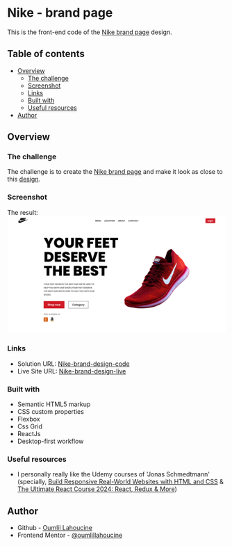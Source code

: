 # Nike - brand page

This is the front-end code of the [Nike brand page](https://www.figma.com/file/rephrU2FVgN8MFz6XhnP51/Learn-React-with-10-Projects?type=design&node-id=0-1&t=ExzjQLThD1EGWh8Q-0) design.

## Table of contents

- [Overview](#overview)
  - [The challenge](#the-challenge)
  - [Screenshot](#screenshot)
  - [Links](#links)
  - [Built with](#built-with)
  - [Useful resources](#useful-resources)
- [Author](#author)

## Overview

### The challenge

The challenge is to create the [Nike brand page](https://oumlillahoucine.github.io/nike-brand-page) and make it look as close to this [design](https://www.figma.com/file/rephrU2FVgN8MFz6XhnP51/Learn-React-with-10-Projects?type=design&node-id=0-1&t=ExzjQLThD1EGWh8Q-0).

### Screenshot

The result:<br/>
![Desktop screen image](./public/images/desktop.png)

### Links

- Solution URL: [Nike-brand-design-code](https://github.com/OumlilLahoucine/nike-brand-page)
- Live Site URL: [Nike-brand-design-live](https://oumlillahoucine.github.io/nike-brand-page)

### Built with

- Semantic HTML5 markup
- CSS custom properties
- Flexbox
- Css Grid
- ReactJs
- Desktop-first workflow

### Useful resources

- I personally really like the Udemy courses of 'Jonas Schmedtmann' (specially, [Build Responsive Real-World Websites with HTML and CSS](https://www.udemy.com/course/design-and-develop-a-killer-website-with-html5-and-css3/) & [The Ultimate React Course 2024: React, Redux & More](https://www.udemy.com/course/the-ultimate-react-course/))

## Author

- Github - [Oumlil Lahoucine](https://github.com/oumlillahoucine)
- Frontend Mentor - [@oumlillahoucine](https://www.frontendmentor.io/profile/OumlilLahoucine)
